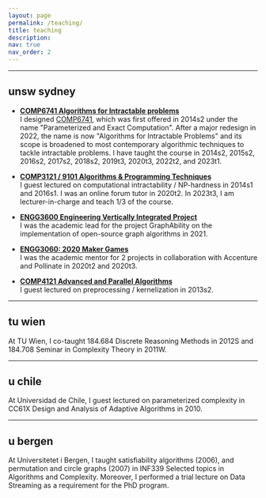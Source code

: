 ```yaml
---
layout: page
permalink: /teaching/
title: teaching
description: 
nav: true
nav_order: 2
---
```


---
## unsw sydney

* **[COMP6741 Algorithms for Intractable problems](https://www.handbook.unsw.edu.au/undergraduate/courses/2024/COMP6741)**  
I designed [COMP6741](https://serggasp.github.io/comp6741/), which was first offered in 2014s2 under the name "Parameterized and Exact Computation".
After a major redesign in 2022, the name is now "Algorithms for Intractable Problems" and its scope is broadened to most contemporary algorithmic techniques to tackle intractable problems.
I have taught the course in
2014s2, 2015s2, 2016s2, 2017s2, 2018s2, 2019t3, 2020t3, 2022t2, and 2023t1.

* **[COMP3121 / 9101 Algorithms & Programming Techniques](https://www.handbook.unsw.edu.au/undergraduate/courses/2024/COMP3121)**  
I guest lectured on computational intractability / NP-hardness in 2014s1 and 2016s1.
I was an online forum tutor in 2020t2.
In 2023t3, I am lecturer-in-charge and teach 1/3 of the course.

* **[ENGG3600 Engineering Vertically Integrated Project](https://www.handbook.unsw.edu.au/undergraduate/courses/2024/ENGG3600)**  
I was the academic lead for the project GraphAbility on the implementation of open-source graph algorithms in 2021.

* **[ENGG3060: 2020 Maker Games](https://www.handbook.unsw.edu.au/undergraduate/courses/2020/ENGG3060)**  
I was the academic mentor for 2 projects in collaboration with Accenture and Pollinate in 2020t2 and 2020t3.

* **[COMP4121 Advanced and Parallel Algorithms](https://www.handbook.unsw.edu.au/undergraduate/courses/2024/COMP4121/)**  
I guest lectured on preprocessing / kernelization in 2013s2.

---
## tu wien
At TU Wien, I co-taught 184.684 Discrete Reasoning Methods in 2012S and 184.708 Seminar in Complexity Theory in 2011W.

---
## u chile
At Universidad de Chile, I guest lectured on parameterized complexity in CC61X Design and Analysis of Adaptive Algorithms in 2010.

---
## u bergen
At Universitetet i Bergen, I taught satisfiability algorithms (2006), and permutation and circle graphs (2007) in INF339 Selected topics in Algorithms and Complexity.
Moreover, I performed a trial lecture on Data Streaming as a requirement for the PhD program.
